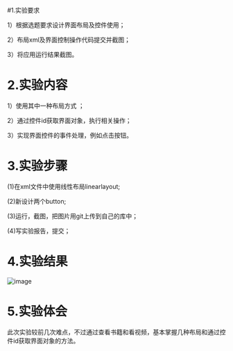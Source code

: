 #1.实验要求  

1）根据选题要求设计界面布局及控件使用；

2）布局xml及界面控制操作代码提交并截图； 

3）将应用运行结果截图。    
# 2.实验内容  

1）使用其中一种布局方式 ；   

2）通过控件id获取界面对象，执行相关操作；  

3）实现界面控件的事件处理，例如点击按钮。  

# 3.实验步骤  

(1)在xml文件中使用线性布局linearlayout;

(2)新设计两个button;

(3)运行，截图，把图片用git上传到自己的库中；

(4)写实验报告，提交；

# 4.实验结果  

![image](https://github.com/Kehp/android-labs-2018/blob/master/Soft1609081602308/android/%E5%AE%9E%E9%AA%8C%E6%88%AA%E5%9B%BE.jpg)

# 5.实验体会
此次实验较前几次难点，不过通过查看书籍和看视频，基本掌握几种布局和通过控件id获取界面对象的方法。
